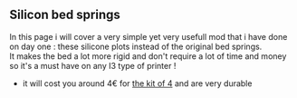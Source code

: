 Silicon bed springs
---
In this page i will cover a very simple yet very usefull mod that i have done on day one :
these silicone plots instead of the original bed springs.  
It makes the bed a lot more rigid and don't require a lot of time and money so it's a must have on any I3 type of printer !
- it will cost you around 4€ for [the kit of 4](https://fr.aliexpress.com/item/1005001823789355.html?spm=a2g0o.productlist.main.9.620968f6QiEx4y&algo_pvid=6021ce40-1ad5-4f33-9a33-aebe390a4d5e&aem_p4p_detail=202305180339007188487003745130006497027&algo_exp_id=6021ce40-1ad5-4f33-9a33-aebe390a4d5e-4&pdp_npi=3%40dis%21EUR%213.89%210.49%21%21%21%21%21%402100b18f16844063405771929d078a%2112000017750579264%21sea%21FR%210&curPageLogUid=5XrOPn1aMXjs&ad_pvid=202305180339007188487003745130006497027_1&ad_pvid=202305180339007188487003745130006497027_1) and are very durable
